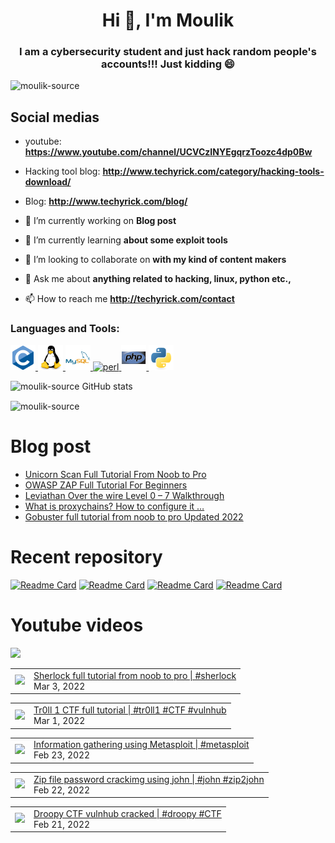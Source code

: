 <h1 align="center">Hi 👋, I'm Moulik</h1>
<h3 align="center">I am a cybersecurity student and just hack random people's accounts!!! Just kidding 😄</h3>

<p align="left"> <img src="https://komarev.com/ghpvc/?username=moulik-source&label=Profile%20views&color=0e75b6&style=flat" alt="moulik-source" /> </p> 

## Social medias
- youtube: **https://www.youtube.com/channel/UCVCzINYEgqrzToozc4dp0Bw**
- Hacking tool blog: **http://www.techyrick.com/category/hacking-tools-download/**
- Blog: **http://www.techyrick.com/blog/**

- 🔭 I’m currently working on **Blog post**

- 🌱 I’m currently learning **about some exploit tools**

- 👯 I’m looking to collaborate on **with my kind of content makers**

- 💬 Ask me about **anything related to hacking, linux, python etc.,**

- 📫 How to reach me **http://techyrick.com/contact**


<h3 align="left">Languages and Tools:</h3>
<p align="left"> <a href="https://www.cprogramming.com/" target="_blank"> <img src="https://raw.githubusercontent.com/devicons/devicon/master/icons/c/c-original.svg" alt="c" width="40" height="40"/> </a> <a href="https://www.linux.org/" target="_blank"> <img src="https://raw.githubusercontent.com/devicons/devicon/master/icons/linux/linux-original.svg" alt="linux" width="40" height="40"/> </a> <a href="https://www.mysql.com/" target="_blank"> <img src="https://raw.githubusercontent.com/devicons/devicon/master/icons/mysql/mysql-original-wordmark.svg" alt="mysql" width="40" height="40"/> </a> <a href="https://www.perl.org/" target="_blank"> <img src="https://api.iconify.design/logos-perl.svg" alt="perl" width="40" height="40"/> </a> <a href="https://www.php.net" target="_blank"> <img src="https://raw.githubusercontent.com/devicons/devicon/master/icons/php/php-original.svg" alt="php" width="40" height="40"/> </a> <a href="https://www.python.org" target="_blank"> <img src="https://raw.githubusercontent.com/devicons/devicon/master/icons/python/python-original.svg" alt="python" width="40" height="40"/> </a> </p>



![moulik-source GitHub stats](https://github-readme-stats.vercel.app/api?username=moulik-source&show_icons=true&theme=vision-friendly-dark)

<p><img align="center" src="https://github-readme-streak-stats.herokuapp.com/?user=moulik-source&theme=vision-friendly-dark" alt="moulik-source" /></p>

# Blog post
<!-- BLOG-POST-LIST:START -->
- [Unicorn Scan Full Tutorial From Noob to Pro](https://techyrick.com/unicorn-scan-full-tutorial-from-noob-to-pro/)
- [OWASP ZAP Full Tutorial For Beginners](https://techyrick.com/owasp-zap-full-tutorial-for-beginners/)
- [Leviathan Over the wire Level 0 – 7 Walkthrough](https://techyrick.com/leviathan-over-the-wire-level-0-to-7-walkthrough/)
- [What is proxychains? How to configure it …](https://techyrick.com/what-is-proxychains-how-to-configure-it/)
- [Gobuster full tutorial from noob to pro Updated 2022](https://techyrick.com/gobuster-full-tutorial/)
<!-- BLOG-POST-LIST:END -->

# Recent repository 

[![Readme Card](https://github-readme-stats.vercel.app/api/pin/?username=moulik-source&repo=ddos&theme=outrun)](https://github.com/moulik-source/ddos) 
[![Readme Card](https://github-readme-stats.vercel.app/api/pin/?username=moulik-source&repo=port-scan&theme=outrun)](https://github.com/moulik-source/port-scan)
[![Readme Card](https://github-readme-stats.vercel.app/api/pin/?username=moulik-source&repo=moulik-source&theme=outrun)](https://github.com/moulik-source/moulik-source)
[![Readme Card](https://github-readme-stats.vercel.app/api/pin/?username=moulik-source&repo=hashmo&theme=outrun)](https://github.com/moulik-source/hashmo)

# Youtube videos

[<img src="https://img.shields.io/badge/-Subscribe-red?style=for-the-badge&logo=youtube&logoColor=white"/>](https://www.youtube.com/channel/UCVCzINYEgqrzToozc4dp0Bw?sub_confirmation=1)

<!-- YOUTUBE:START --><table><tr><td><a href="https://www.youtube.com/watch?v=Fq0hVXcYeHQ"><img width="140px" src="https://i.ytimg.com/vi/Fq0hVXcYeHQ/mqdefault.jpg"></a></td>
<td><a href="https://www.youtube.com/watch?v=Fq0hVXcYeHQ">Sherlock full tutorial from noob to pro | #sherlock</a><br/>Mar 3, 2022</td></tr></table>
<table><tr><td><a href="https://www.youtube.com/watch?v=2twOa1ajv3s"><img width="140px" src="https://i.ytimg.com/vi/2twOa1ajv3s/mqdefault.jpg"></a></td>
<td><a href="https://www.youtube.com/watch?v=2twOa1ajv3s">Tr0ll 1 CTF full tutorial | #tr0ll1 #CTF #vulnhub</a><br/>Mar 1, 2022</td></tr></table>
<table><tr><td><a href="https://www.youtube.com/watch?v=rVLoiDCvFVE"><img width="140px" src="https://i.ytimg.com/vi/rVLoiDCvFVE/mqdefault.jpg"></a></td>
<td><a href="https://www.youtube.com/watch?v=rVLoiDCvFVE">Information gathering using Metasploit | #metasploit</a><br/>Feb 23, 2022</td></tr></table>
<table><tr><td><a href="https://www.youtube.com/watch?v=mzj3SVlLwuo"><img width="140px" src="https://i.ytimg.com/vi/mzj3SVlLwuo/mqdefault.jpg"></a></td>
<td><a href="https://www.youtube.com/watch?v=mzj3SVlLwuo">Zip file password crackimg using john | #john #zip2john</a><br/>Feb 22, 2022</td></tr></table>
<table><tr><td><a href="https://www.youtube.com/watch?v=nxW_cnRpaSU"><img width="140px" src="https://i.ytimg.com/vi/nxW_cnRpaSU/mqdefault.jpg"></a></td>
<td><a href="https://www.youtube.com/watch?v=nxW_cnRpaSU">Droopy CTF vulnhub cracked | #droopy #CTF</a><br/>Feb 21, 2022</td></tr></table>
<!-- YOUTUBE:END -->

